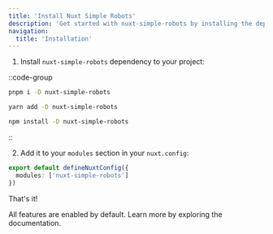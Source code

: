 ```yaml
---
title: 'Install Nuxt Simple Robots'
description: 'Get started with nuxt-simple-robots by installing the dependency to your project.'
navigation:
  title: 'Installation'
---
```


1. Install `nuxt-simple-robots` dependency to your project:

::code-group

```sh [pnpm]
pnpm i -D nuxt-simple-robots
```

```bash [yarn]
yarn add -D nuxt-simple-robots
```

```bash [npm]
npm install -D nuxt-simple-robots
```

::

2. Add it to your `modules` section in your `nuxt.config`:

```ts [nuxt.config]
export default defineNuxtConfig({
  modules: ['nuxt-simple-robots']
})
```

That's it!

All features are enabled by default. Learn more by exploring the documentation.

